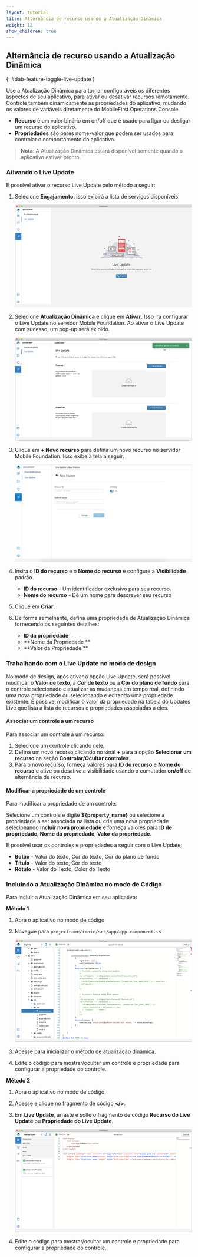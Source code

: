 ```yaml
---
layout: tutorial
title: Alternância de recurso usando a Atualização Dinâmica
weight: 12
show_children: true
---
```

<!-- NLS_CHARSET=UTF-8 -->
## Alternância de recurso usando a Atualização Dinâmica
{: #dab-feature-toggle-live-update }

Use a Atualização Dinâmica para tornar configuráveis os diferentes aspectos de seu aplicativo, para ativar ou desativar recursos remotamente. Controle também dinamicamente as propriedades do aplicativo, mudando os valores de variáveis diretamente do MobileFirst Operations Console.

* **Recurso** é um valor binário em on/off que é usado para ligar ou desligar um recurso do aplicativo.
* **Propriedades** são pares nome-valor que podem ser usados para controlar o comportamento do aplicativo.

>**Nota**: A Atualização Dinâmica estará disponível somente quando o aplicativo estiver pronto.

### Ativando o Live Update

É possível ativar o recurso Live Update pelo método a seguir:

1. Selecione **Engajamento**. Isso exibirá a lista de serviços disponíveis.

    ![Atualização Dinâmica de engajamento](dab-live-update.png)

2. Selecione **Atualização Dinâmica** e clique em **Ativar**. Isso irá configurar o Live Update no servidor Mobile Foundation. Ao ativar o Live Update com sucesso, um pop-up será exibido.

    ![Ativar Atualização Dinâmica](dab-live-update-enable.png)

3. Clique em **+ Novo recurso** para definir um novo recurso no servidor Mobile Foundation. Isso exibe a tela a seguir.

    ![nova propriedade](dab-live-update-feature-new.png)

4. Insira o **ID do recurso** e o **Nome do recurso** e configure a **Visibilidade** padrão.

    * **ID do recurso** - Um identificador exclusivo para seu recurso.
    * **Nome do recurso** - Dê um nome para descrever seu recurso

5. Clique em **Criar**.

6. De forma semelhante, defina uma propriedade de Atualização Dinâmica fornecendo os seguintes detalhes:

    * **ID da propriedade**
    * **Nome da Propriedade
**
    * **Valor da Propriedade
**

### Trabalhando com o Live Update no modo de design

No modo de design, após ativar a opção Live Update, será possível modificar o **Valor de texto**, a **Cor de texto** ou a **Cor do plano de fundo** para o controle selecionado e atualizar as mudanças em tempo real, definindo uma nova propriedade ou selecionando e editando uma propriedade existente. É possível modificar o valor da propriedade na tabela do Updates Live que lista a lista de recursos e propriedades associadas a eles.

#### Associar um controle a um recurso

Para associar um controle a um recurso:

1. Selecione um controle clicando nele. 
2. Defina um novo recurso clicando no sinal **+** para a opção **Selecionar um recurso** na seção **Controlar/Ocultar controles**. 
3. Para o novo recurso, forneça valores para **ID do recurso** e **Nome do recurso** e ative ou desative a visibilidade usando o comutador **on/off** de alternância de recurso.

#### Modificar a propriedade de um controle

Para modificar a propriedade de um controle:

Selecione um controle e digite **${property_name}** ou selecione a propriedade a ser associada na lista ou crie uma nova propriedade selecionando **Incluir nova propriedade** e forneça valores para **ID de propriedade**, **Nome da propriedade**, **Valor da propriedade**.
 
É possível usar os controles e propriedades a seguir com o Live Update:

* **Botão** - Valor do texto, Cor do texto, Cor do plano de fundo
* **Título** - Valor do texto, Cor do texto
* **Rótulo** - Valor do Texto, Color do Texto

### Incluindo a Atualização Dinâmica no modo de Código

Para incluir a Atualização Dinâmica em seu aplicativo:

**Método
1**

1. Abra o aplicativo no modo de código
2. Navegue para `projectname/ionic/src/app/app.component.ts`

    ![Incluindo o Live Update no modo de código - método 1](dab-live-update-new-feature-code.png)

3. Acesse para inicializar o método de atualização dinâmica.
4. Edite o código para mostrar/ocultar um controle e propriedade para configurar a propriedade do controle.

**Método 2**

1. Abra o aplicativo no modo de código.
2. Acesse e clique no fragmento de código **</>**.
3. Em **Live Update**, arraste e solte o fragmento de código **Recurso do Live Update** ou **Propriedade do Live Update**.

    ![Incluindo o Live Update no modo de código - método 2](dab-live-update-new-feature-code-snippet.png)

4. Edite o código para mostrar/ocultar um controle e propriedade para configurar a propriedade do controle.
